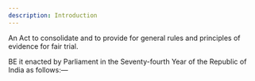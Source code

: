 ```yaml
---
description: Introduction
---
```


An Act to consolidate and to provide for general rules and principles of evidence for fair trial.
</p>
BE it enacted by Parliament in the Seventy-fourth Year of the Republic of India as follows:—
